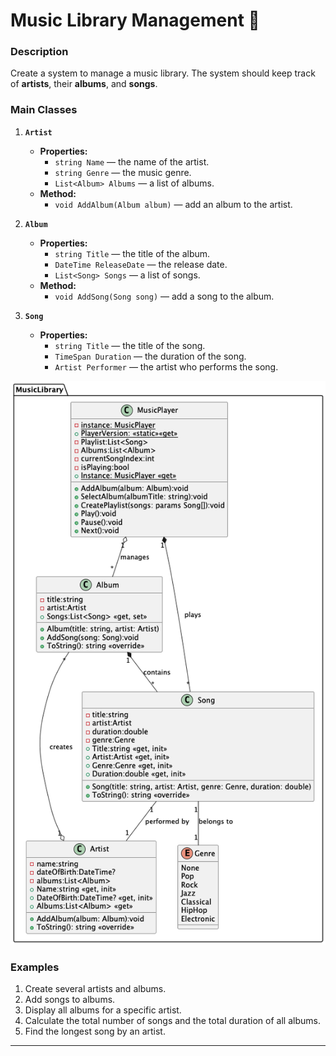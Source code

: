 # **Music Library Management** 🎵

### **Description**

Create a system to manage a music library. The system should keep track of **artists**, their **albums**, and **songs**.

### **Main Classes**

1. **`Artist`**
    - **Properties:**
        - `string Name` — the name of the artist.
        - `string Genre` — the music genre.
        - `List<Album> Albums` — a list of albums.
    - **Method:**
        - `void AddAlbum(Album album)` — add an album to the artist.

2. **`Album`**
    - **Properties:**
        - `string Title` — the title of the album.
        - `DateTime ReleaseDate` — the release date.
        - `List<Song> Songs` — a list of songs.
    - **Method:**
        - `void AddSong(Song song)` — add a song to the album.

3. **`Song`**
    - **Properties:**
        - `string Title` — the title of the song.
        - `TimeSpan Duration` — the duration of the song.
        - `Artist Performer` — the artist who performs the song.

![](MusicPlayer.png)

### **Examples**

1. Create several artists and albums.
2. Add songs to albums.
3. Display all albums for a specific artist.
4. Calculate the total number of songs and the total duration of all albums.
5. Find the longest song by an artist.

---

